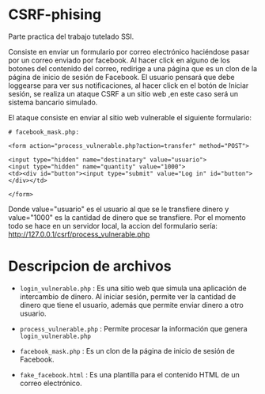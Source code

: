 # CSRF-phising
Parte practica del trabajo tutelado SSI. 

Consiste en enviar un formulario por correo electrónico haciéndose pasar por un correo enviado por facebook. Al hacer click en alguno de los botones del contenido del correo, redirige a una página que es un clon de la página de inicio de sesión de Facebook. El usuario pensará que debe loggearse para ver sus notificaciones, al hacer click en el botón de Iniciar sesión, se realiza un ataque CSRF a un sitio web ,en este caso será un sistema bancario simulado. 

El ataque consiste en enviar al sitio web vulnerable el siguiente formulario: 

  ```
  # facebook_mask.php: 
  
  <form action="process_vulnerable.php?action=transfer" method="POST">
  
  <input type="hidden" name="destinatary" value="usuario">
  <input type="hidden" name="quantity" value="1000">
  <td><div id="button"><input type="submit" value="Log in" id="button"></div></td>
  
  </form>
  ```
  
  Donde value="usuario" es el usuario al que se le transfiere dinero
  y value="1000" es la cantidad de dinero que se transfiere. 
  Por el momento todo se hace en un servidor local, la accion del formulario sería:  http://127.0.0.1/csrf/process_vulnerable.php
  
  

# Descripcion de archivos

* ``` login_vulnerable.php ``` :
Es una sitio web que simula una aplicación de intercambio de dinero. 
Al iniciar sesión, permite ver la cantidad de dinero que tiene el usuario, además que permite enviar dinero a otro usuario. 

* ``` process_vulnerable.php ``` :
Permite procesar la información que genera ``` login_vulnerable.php ```

* ``` facebook_mask.php ``` :
Es un clon de la página de inicio de sesión de Facebook.

* ``` fake_facebook.html ``` :
Es una plantilla para el contenido HTML de un correo electrónico.



